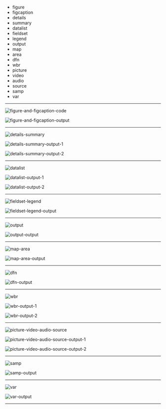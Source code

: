 - figure
- figcaption
- details
- summary
- datalist
- fieldset
- legend
- output
- map
- area
- dfn
- wbr
- picture
- video
- audio
- source
- samp
- var

<hr />

![figure-and-figcaption-code](https://github.com/workLokeshVishwakarma/learning-notes/assets/121422811/239616f9-b7e5-4379-aa57-e0977d9ee419)

![figure-and-figcaption-output](https://github.com/workLokeshVishwakarma/learning-notes/assets/121422811/50f0a898-71e1-4286-b7d2-5d8dc5fc4970)

<hr />

![details-summary](https://github.com/workLokeshVishwakarma/learning-notes/assets/121422811/3749ce05-82e2-4d25-a2bd-5c08c360d879)

![details-summary-output-1](https://github.com/workLokeshVishwakarma/learning-notes/assets/121422811/7c15d8a5-b0b5-495c-bd90-2ad522097a7f)

![details-summary-output-2](https://github.com/workLokeshVishwakarma/learning-notes/assets/121422811/622dee9e-b912-4040-bba1-8e70eae6bd54)

<hr />

![datalist](https://github.com/workLokeshVishwakarma/learning-notes/assets/121422811/5d420299-315d-4215-a8b4-11bc1aae9117)

![datalist-output-1](https://github.com/workLokeshVishwakarma/learning-notes/assets/121422811/064c65f0-40bd-41c0-bab5-600ea600890d)

![datalist-output-2](https://github.com/workLokeshVishwakarma/learning-notes/assets/121422811/bbc43cdf-2996-4bf7-b99a-096b734c82ec)

<hr />

![fieldset-legend](https://github.com/workLokeshVishwakarma/learning-notes/assets/121422811/75fa06c5-d6a7-4eb4-abda-ef1eb7dc6771)

![fieldset-legend-output](https://github.com/workLokeshVishwakarma/learning-notes/assets/121422811/1e4e4b96-118b-4fee-91d1-cf0e562c7471)

<hr />

![output](https://github.com/workLokeshVishwakarma/learning-notes/assets/121422811/8e110f7c-557f-4803-8aab-ee25d32c05ac)

![output-output](https://github.com/workLokeshVishwakarma/learning-notes/assets/121422811/8dc3a311-150b-4269-b1b4-da2431bc1e94)

<hr />

![map-area](https://github.com/workLokeshVishwakarma/learning-notes/assets/121422811/8e0cc382-da1b-412b-9e55-3366b6cabba5)

![map-area-output](https://github.com/workLokeshVishwakarma/learning-notes/assets/121422811/78ca1608-8e11-479f-a824-260f16ea5e72)

<hr />

![dfn](https://github.com/workLokeshVishwakarma/learning-notes/assets/121422811/906dae56-1509-4b41-a24d-a20f04eaff94)

![dfn-output](https://github.com/workLokeshVishwakarma/learning-notes/assets/121422811/c9921342-02a6-4844-890f-7dd459da8f30)

<hr />

![wbr](https://github.com/workLokeshVishwakarma/learning-notes/assets/121422811/bc07edc9-de51-4532-b497-aed10e3ed748)

![wbr-output-1](https://github.com/workLokeshVishwakarma/learning-notes/assets/121422811/89832dec-4549-432d-8b9e-19f61017a7bb)

![wbr-output-2](https://github.com/workLokeshVishwakarma/learning-notes/assets/121422811/c20e9a18-533f-4264-a3ba-b6c133bb8774)

<hr />

![picture-video-audio-source](https://github.com/workLokeshVishwakarma/learning-notes/assets/121422811/09121bf4-f44f-48ff-b6b7-0bc876d6f6ba)

![picture-video-audio-source-output-1](https://github.com/workLokeshVishwakarma/learning-notes/assets/121422811/e2bb9877-3962-42ef-9b08-f9daa9060e61)

![picture-video-audio-source-output-2](https://github.com/workLokeshVishwakarma/learning-notes/assets/121422811/27deb0c9-e065-46c6-b2e0-9d73cfa51ee7)

<hr />

![samp](https://github.com/workLokeshVishwakarma/learning-notes/assets/121422811/ec0a0306-771b-4493-9aaa-effc8a80ba75)

![samp-output](https://github.com/workLokeshVishwakarma/learning-notes/assets/121422811/d02d18db-e508-40c1-a751-fb99b7988fd4)

<hr />

![var](https://github.com/workLokeshVishwakarma/learning-notes/assets/121422811/b9c15989-5725-44c0-9731-3a7ff440062f)

![var-output](https://github.com/workLokeshVishwakarma/learning-notes/assets/121422811/641f4494-0eda-43f4-91e1-55ab8e9409e3)

<hr />

